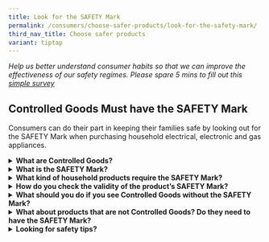 ```yaml
---
title: Look for the SAFETY Mark
permalink: /consumers/choose-safer-products/look-for-the-safety-mark/
third_nav_title: Choose safer products
variant: tiptap
---
```

<p><em>Help us better understand consumer habits so that we can improve the effectiveness of our safety regimes. Please spare 5 mins to fill out this <a href="https://form.gov.sg/63a160c3cf15ee00129a4ab4" rel="noopener noreferrer nofollow" target="_blank">simple survey</a></em>
</p>
<p></p>
<h2>Controlled Goods Must have the SAFETY Mark</h2>
<p>Consumers can do their part in keeping their families safe by looking
out for the SAFETY Mark when purchasing household electrical, electronic
and gas appliances.</p>
<p></p>
<div data-type="detailGroup" class="isomer-accordion isomer-accordion-white">
<details class="isomer-details">
<summary><strong>What are Controlled Goods?</strong>
</summary>
<div data-type="detailsContent" class="isomer-details-content">
<p>There are 33 categories of common household electrical and gas appliances
and accessories that are regulated as <strong>Controlled Goods</strong> in
Singapore, under the Consumer Protection (Safety Requirements) Regulations
(CPSR). Controlled Goods must be tested to specified safety standards and
affixed with the SAFETY Mark before they can be sold in Singapore. These
include testing for safety measures against fire, electric shock, explosion
and other hazards that could result in injury, death or property damage.</p>
<p></p>
<p>Consumers are strongly advised to buy only Controlled Goods that are affixed
with a valid SAFETY Mark.</p>
</div>
</details>
<details class="isomer-details">
<summary><strong>What is the SAFETY Mark?</strong>
</summary>
<div data-type="detailsContent" class="isomer-details-content">
<p>The SAFETY Mark must be affixed on Controlled Goods that have been tested
and certified to be compliant with the relevant safety standards, before
they can be supplied in Singapore. It indicates that the Controlled Goods
are likely to come with internal safeguards to protect against fire and
electrical hazards.</p>
<div class="isomer-image-wrapper">
<img style="width: 60%;" height="auto" width="100%" alt="safety mark" src="/images/about-us/safety-mark.jpg">
</div>
<p>Controlled Goods (or their packaging) must be affixed with the SAFETY
Mark in a prominent location. The Mark consists of the “safety logo” and
the words “SAFETY MARK” in a rectangle on the right. Each SAFETY Mark&nbsp;has
a unique 8-digit registration number, which can be traced to the registrant
and the registered models.</p>
<p></p>
<p>In addition, appliances with a 3-pin plug need to have two SAFETY Marks
on them. One on the appliance and another on the plug.</p>
<div class="isomer-image-wrapper">
<img style="width: 60%;" height="auto" width="100%" alt="appliance with 3 pins" src="/images/consumers/choose-safer-products/about-the-safety-mark/appliance-with-3pins.png">
</div>
</div>
</details>
<details class="isomer-details">
<summary><strong>What kind of household products require the SAFETY Mark?</strong>
</summary>
<div data-type="detailsContent" class="isomer-details-content">
<p>The 33 categories of Controlled Goods are:</p>
<div class="isomer-image-wrapper">
<img style="width: 100%" height="auto" width="100%" alt="33 categories of Controlled Goods" src="/images/about-us/33-categories-controlled-goods/33-cgs-updated.jpg">
</div>
<p></p>
</div>
</details>
<details class="isomer-details">
<summary><strong>How do you check the validity of the product’s SAFETY Mark?</strong>
</summary>
<div data-type="detailsContent" class="isomer-details-content">
<table style="minWidth: 50px">
<colgroup>
<col>
<col>
</colgroup>
<tbody>
<tr>
<th rowspan="1" colspan="1">
<p>Steps</p>
</th>
<th rowspan="1" colspan="1">
<p>Description</p>
</th>
</tr>
<tr>
<td rowspan="1" colspan="1">
<p><strong>1</strong>
</p>
</td>
<td rowspan="1" colspan="1">
<p>Visit <a href="https://www.go.gov.sg/safety-mark" rel="noopener noreferrer nofollow" target="_blank">go.gov.sg/safety-mark</a> to
access the Register of Registered Controlled Goods.</p>
</td>
</tr>
<tr>
<td rowspan="1" colspan="1">
<p><strong>2</strong>
</p>
</td>
<td rowspan="1" colspan="1">
<p>Enter the product's model number or the 8-digit registration number indicated
on the SAFETY Mark label, then press 'Search'.</p>
</td>
</tr>
<tr>
<td rowspan="1" colspan="1">
<p><strong>3</strong>
</p>
</td>
<td rowspan="1" colspan="1">
<p>Verify that the SAFETY Mark is not expired, and ensure that the product
information in the search results matches the product you're checking.</p>
</td>
</tr>
</tbody>
</table>
<p></p>
</div>
</details>
<details class="isomer-details">
<summary><strong>What should you do if you see Controlled Goods without the SAFETY Mark?</strong>
</summary>
<div data-type="detailsContent" class="isomer-details-content">
<p>It is <strong>illegal</strong> to advertise or supply Controlled Goods without
the SAFETY Mark in Singapore. If you are aware of anyone who is advertising
or supplying such Controlled Goods, please provide us with the relevant
information (e.g. product type, brand/model, name of company, location
/ webpage link, photographs, etc.), so that appropriate enforcement action
may be taken against the supplier. You can contact us&nbsp;at&nbsp;<a rel="noopener noreferrer nofollow" target="_blank">consumerproductsafety@enterprisesg.gov.sg</a>&nbsp;or
6898 1800.</p>
</div>
</details>
<details class="isomer-details">
<summary><strong>What about products that are not Controlled Goods? Do they need to have the SAFETY Mark?</strong>
</summary>
<div data-type="detailsContent" class="isomer-details-content">
<p>No. You may find out more about general consumer goods <a href="https://www.consumerproductsafety.gov.sg/consumers/choose-safer-products/choose-safer-consumer-goods/" rel="noopener noreferrer nofollow" target="_blank">here</a>.</p>
</div>
</details>
<details class="isomer-details">
<summary><strong>Looking for safety tips?</strong>
</summary>
<div data-type="detailsContent" class="isomer-details-content">
<p>Click on the names of the Controlled Goods below to learn how to use them
safely. Click <a href="http://www.consumerproductsafety.gov.sg/consumers/product-safety-tips/electronics-and-appliances/" rel="noopener noreferrer nofollow" target="_blank">here</a> or
<a href="http://www.consumerproductsafety.gov.sg/consumers/product-safety-tips/home-appliances-and-furniture/" rel="noopener noreferrer nofollow" target="_blank">here</a>for other consumer product safety tips.</p>
<table style="minWidth: 100px">
<colgroup>
<col>
<col>
<col>
<col>
</colgroup>
<tbody>
<tr>
<td rowspan="1" colspan="4">
<p><strong>Charging or powering appliances</strong>
</p>
</td>
</tr>
<tr>
<td rowspan="1" colspan="1">
<div class="isomer-image-wrapper">
<img style="width: 60%;" height="auto" width="100%" alt="" src="/images/consumers/CG Icons/3_pin_plug.jpg">
</div>
</td>
<td rowspan="1" colspan="1">
<div class="isomer-image-wrapper">
<img style="width: 60%;" height="auto" width="100%" alt="" src="/images/consumers/CG Icons/AC_adaptor.jpg">
</div>
</td>
<td rowspan="1" colspan="1">
<p>&nbsp;</p>
</td>
<td rowspan="1" colspan="1">
<p>&nbsp;</p>
</td>
</tr>
<tr>
<td rowspan="1" colspan="1">
<p><a href="https://www.consumerproductsafety.gov.sg/types-of-mains-plugs-suitable-for-use-in-singapore" rel="noopener noreferrer nofollow" target="_blank">3-pin plug</a>
</p>
</td>
<td rowspan="1" colspan="1">
<p><a href="https://www.consumerproductsafety.gov.sg/safety-tips-on-power-adaptors" rel="noopener noreferrer nofollow" target="_blank">AC / power adaptor</a>
</p>
<p></p>
</td>
<td rowspan="1" colspan="1">
<p>&nbsp;</p>
</td>
<td rowspan="1" colspan="1">
<p>&nbsp;</p>
</td>
</tr>
<tr>
<td rowspan="1" colspan="4">
<p><strong>Food and drinks (e.g. cooking, preserving food/drinks)</strong>
</p>
</td>
</tr>
<tr>
<td rowspan="1" colspan="1">
<div class="isomer-image-wrapper">
<img style="width: 60%;" height="auto" width="100%" alt="" src="/images/consumers/CG Icons/Coffeemaker.jpg">
</div>
</td>
<td rowspan="1" colspan="1">
<div class="isomer-image-wrapper">
<img style="width: 65%;" height="auto" width="100%" alt="" src="/images/consumers/CG Icons/Gas_cooking_appliance.jpg">
</div>
</td>
<td rowspan="1" colspan="1">
<div class="isomer-image-wrapper">
<img style="width: 95%;" height="auto" width="100%" alt="" src="/images/consumers/CG Icons/Kettle.jpg">
</div>
</td>
<td rowspan="1" colspan="1">
<div class="isomer-image-wrapper">
<img style="width: 100%" height="auto" width="100%" alt="" src="/images/consumers/CG Icons/Microwave_oven.jpg">
</div>
</td>
</tr>
<tr>
<td rowspan="1" colspan="1">
<p><a href="https://www.consumerproductsafety.gov.sg/tips-to-keep-your-home-safe-from-electrical-hazards/" rel="noopener noreferrer nofollow" target="_blank">Coffee maker</a>
</p>
</td>
<td rowspan="1" colspan="1">
<p><a href="https://www.consumerproductsafety.gov.sg/using-and-maintaining-toughened-glass-in-cooking-appliances/" rel="noopener noreferrer nofollow" target="_blank">Gas cooking appliance with toughened glass</a>
</p>
</td>
<td rowspan="1" colspan="1">
<p><a href="https://www.consumerproductsafety.gov.sg/tips-to-keep-your-home-safe-from-electrical-hazards/" rel="noopener noreferrer nofollow" target="_blank">Kettle</a>
</p>
</td>
<td rowspan="1" colspan="1">
<p><a href="https://www.consumerproductsafety.gov.sg/tips-to-keep-your-home-safe-from-electrical-hazards/" rel="noopener noreferrer nofollow" target="_blank">Microwave oven</a>
</p>
</td>
</tr>
<tr>
<td rowspan="1" colspan="1">
<p></p>
<div class="isomer-image-wrapper">
<img style="width: 50%;" height="auto" width="100%" alt="" src="/images/consumers/CG Icons/Refrigerator.jpg">
</div>
</td>
<td rowspan="1" colspan="1">
<p>&nbsp;</p>
</td>
<td rowspan="1" colspan="1">
<p>&nbsp;</p>
</td>
<td rowspan="1" colspan="1">
<p>&nbsp;</p>
</td>
</tr>
<tr>
<td rowspan="1" colspan="1">
<p><a href="https://www.consumerproductsafety.gov.sg/risk-of-using-hydrocarbon-refrigerants-at-home/" rel="noopener noreferrer nofollow" target="_blank">Refrigerator</a>
</p>
<p></p>
</td>
<td rowspan="1" colspan="1">
<p>&nbsp;</p>
</td>
<td rowspan="1" colspan="1">
<p>&nbsp;</p>
</td>
<td rowspan="1" colspan="1">
<p>&nbsp;</p>
</td>
</tr>
<tr>
<td rowspan="1" colspan="4">
<p><strong>Personal care or comfort</strong>
</p>
</td>
</tr>
<tr>
<td rowspan="1" colspan="1">
<div class="isomer-image-wrapper">
<img style="width: 60%;" height="auto" width="100%" alt="" src="/images/consumers/CG Icons/Ceiling_fan.jpg">
</div>
</td>
<td rowspan="1" colspan="1">
<div class="isomer-image-wrapper">
<img style="width: 50%;" height="auto" width="100%" alt="" src="/images/consumers/CG Icons/Hair_straightener.jpg">
</div>
</td>
<td rowspan="1" colspan="1">
<div class="isomer-image-wrapper">
<img style="width: 75%;" height="auto" width="100%" alt="" src="/images/consumers/CG Icons/Washing_machine.jpg">
</div>
</td>
<td rowspan="1" colspan="1">
<div class="isomer-image-wrapper">
<img style="width: 60%;" height="auto" width="100%" alt="" src="/images/consumers/CG Icons/Water_heater.jpg">
</div>
</td>
</tr>
<tr>
<td rowspan="1" colspan="1">
<p><a href="https://www.consumerproductsafety.gov.sg/safety-tips-on-ceiling-fans" rel="noopener noreferrer nofollow" target="_blank">Ceiling fan</a>
</p>
<p>&nbsp;</p>
</td>
<td rowspan="1" colspan="1">
<p><a href="https://www.consumerproductsafety.gov.sg/safety-tips-on-hair-straighteners" rel="noopener noreferrer nofollow" target="_blank">Hair straightener</a>
</p>
</td>
<td rowspan="1" colspan="1">
<p><a href="https://www.consumerproductsafety.gov.sg/safety-tips-on-washing-machines-and-tumble-dryers/" rel="noopener noreferrer nofollow" target="_blank">Washing machine</a>
</p>
</td>
<td rowspan="1" colspan="1">
<p><a href="https://www.consumerproductsafety.gov.sg/safety-tips-on-water-heaters/" rel="noopener noreferrer nofollow" target="_blank">Water heater</a>
</p>
</td>
</tr>
<tr>
<td rowspan="1" colspan="4">
<p><strong>Decorations</strong>
</p>
</td>
</tr>
<tr>
<td rowspan="1" colspan="1">
<div class="isomer-image-wrapper">
<img style="width: 100%" height="auto" width="100%" alt="" src="/images/consumers/CG Icons/Decorative_lighting.jpg">
</div>
</td>
<td rowspan="1" colspan="1">
<p>&nbsp;</p>
</td>
<td rowspan="1" colspan="1">
<p>&nbsp;</p>
</td>
<td rowspan="1" colspan="1">
<p>&nbsp;</p>
</td>
</tr>
<tr>
<td rowspan="1" colspan="1">
<p><a href="https://www.consumerproductsafety.gov.sg/safety-tips-on-decorative-lighting" rel="noopener noreferrer nofollow" target="_blank">Decorative lighting chain</a>
</p>
</td>
<td rowspan="1" colspan="1">
<p>&nbsp;</p>
</td>
<td rowspan="1" colspan="1">
<p>&nbsp;</p>
</td>
<td rowspan="1" colspan="1">
<p>&nbsp;</p>
</td>
</tr>
</tbody>
</table>
</div>
</details>
</div>
<p></p>
<p></p>
<p></p>